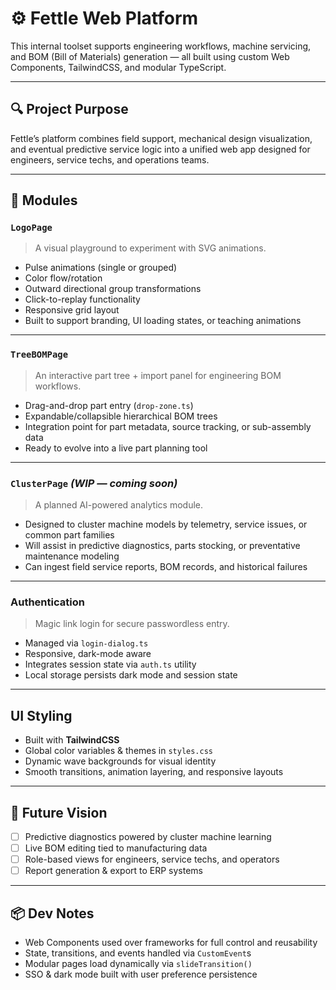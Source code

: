 # ⚙️ Fettle Web Platform

This internal toolset supports engineering workflows, machine servicing, and BOM (Bill of Materials) generation — all built using custom Web Components, TailwindCSS, and modular TypeScript.

---

## 🔍 Project Purpose

Fettle’s platform combines field support, mechanical design visualization, and eventual predictive service logic into a unified web app designed for engineers, service techs, and operations teams.

---

## 🧩 Modules

###  `LogoPage`
> A visual playground to experiment with SVG animations.

- Pulse animations (single or grouped)
- Color flow/rotation
- Outward directional group transformations
- Click-to-replay functionality
- Responsive grid layout
- Built to support branding, UI loading states, or teaching animations

---

###  `TreeBOMPage`
> An interactive part tree + import panel for engineering BOM workflows.

- Drag-and-drop part entry (`drop-zone.ts`)
- Expandable/collapsible hierarchical BOM trees
- Integration point for part metadata, source tracking, or sub-assembly data
- Ready to evolve into a live part planning tool

---

###  `ClusterPage` *(WIP — coming soon)*
> A planned AI-powered analytics module.

- Designed to cluster machine models by telemetry, service issues, or common part families
- Will assist in predictive diagnostics, parts stocking, or preventative maintenance modeling
- Can ingest field service reports, BOM records, and historical failures

---

###  Authentication
> Magic link login for secure passwordless entry.

- Managed via `login-dialog.ts`
- Responsive, dark-mode aware
- Integrates session state via `auth.ts` utility
- Local storage persists dark mode and session state

---

##  UI Styling

- Built with **TailwindCSS**
- Global color variables & themes in `styles.css`
- Dynamic wave backgrounds for visual identity
- Smooth transitions, animation layering, and responsive layouts

---

## 🧠 Future Vision

- [ ] Predictive diagnostics powered by cluster machine learning
- [ ] Live BOM editing tied to manufacturing data
- [ ] Role-based views for engineers, service techs, and operators
- [ ] Report generation & export to ERP systems

---

## 📦 Dev Notes

- Web Components used over frameworks for full control and reusability
- State, transitions, and events handled via `CustomEvent`s
- Modular pages load dynamically via `slideTransition()`
- SSO & dark mode built with user preference persistence

